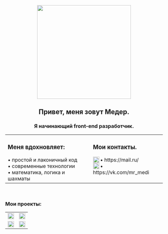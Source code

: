 <div align="center"><img src="https://media1.giphy.com/media/fvx95jkua5th3YeThr/giphy.gif?cid=ecf05e47pcm1rl35tdsuwehrn7sjhdxe2mtezzpmr4zlwqqv&rid=giphy.gif&ct=s" width="300"/>
</div>
<h2 align="center">Привет, меня зовут Медер.</h2>
<h3 align="center">Я начинающий front-end разработчик.</h3>

<table align="center" cellspacing="0" cellpadding="0" width="500px">
<tr width="500px">
  <td valign="top">
  <h3>Меня вдохновляет:</h3>
  • простой и лаконичный код <br>
  • современные технологии <br>
  • математика, логика и шахматы  <br>
  </td>
  <td valign="top">
   <h3>Мои контакты.</h3>
   • <img align="left" src="https://cdn.icon-icons.com/icons2/1380/PNG/512/emblemmail_93498.png" width="20"/>https://mail.ru/ <br>
   • <img align="left" src="https://cdn.icon-icons.com/icons2/832/PNG/128/vk_icon-icons.com_66681.png" width="20"/>https://vk.com/mr_medi <br>
  </td>
</tr>
</table> 
<br>

<h3 align="left">Мои проекты:</h3>
<table align="center" cellspacing="0" cellpadding="0" width="100%">
<tr>
  <td valign="top" width="50%">
  <img src="https://github.com/Meder84/Meder84/blob/main/gif/Movies_frontent1024.gif" width="100%"/>
  </td>
  <td valign="top" width="50%">
  <img src="https://github.com/Meder84/Meder84/blob/main/gif/mesto1024.gif" width="100%"/>
  </td>
</tr>
<tr>
  <td valign="top" width="50%">
  <img src="https://github.com/Meder84/Meder84/blob/main/gif/russianTravel1024.gif" width="100%"/>
  </td>
  <td valign="top" width="50%">
  <img src="https://github.com/Meder84/Meder84/blob/main/gif/howToLearn1024.gif" width="100%"/>
  </td>
</tr>
</table>
